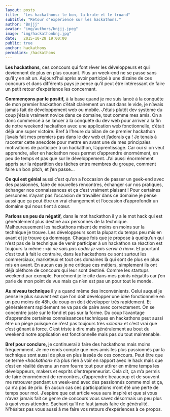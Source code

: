 ```yaml
---
layout: posts
title:  "Les hackathons: le bon, la brute et le truand"
subtitle: "Retour d'expérience sur les hackathons."
author: "Bnjjj"
avatar: "img/authors/bnjjj.jpeg"
image: "img/hackathonbnj.jpg"
date:   2015-10-28 19:00:00
public: true
anchor: hackathons
permalink: /hackathons
---
```


__Les hackathons__, ces concours qui font rêver les développeurs et qui deviennent de plus en plus courant. Plus un week-end ne se passe sans qu’il y en ait un. Aujourd’hui après avoir participé à une dizaine de ces concours et dans différents pays je pense qu’il peut être intéressant de faire un petit retour d’expérience les concernant.


__Commençons par le positif,__ à la base quand je me suis lancé à la conquête de mon premier hackathon c’était clairement un saut dans le vide, je n’avais jamais fait de développement web ou mobile. J’étais plutôt dev système du coup j’étais vraiment novice dans ce domaine, tout comme mes amis. On a donc commencé à se lancer à la conquête du dev web pour arriver à la fin de notre weekend hackathon avec une application web fonctionnelle, c’était déjà une super victoire. Bref à l’heure du bilan de ce premier hackathon j’avais fait mes premiers pas dans le dev web et j’adorais ça ! Je tenais à raconter cette anecdote pour mettre en avant une de mes principales motivations de participer à un hackathon, l’apprentissage. Car oui si on veut apprendre, aller en hackathon nous permet d’apprendre énormément, en peu de temps et pas que sur le développement. J’ai aussi énormément appris sur la répartition des tâches entre membres du groupe, comment faire un bon pitch, et j’en passe…


__Ce qui est génial__ aussi c’est qu’on a l’occasion de passer un geek-end avec des passionnés, faire de nouvelles rencontres, échanger sur nos pratiques, échanger nos connaissances et ça c’est vraiment plaisant ! Pour certaines personnes n’ayant pas l’occasion de travailler dans ce domaine je pense aussi que ça peut être un vrai changement et l’occasion d’approfondir un domaine qui nous tient à cœur. 


__Parlons un peu du négatif,__ dans le mot hackathon il y a le mot hack qui est généralement plus destiné aux personnes de la technique. Malheureusement les hackathons misent de moins en moins sur la technique je trouve. Les développeurs sont la plupart du temps peu mis en avant et je trouve ça dommage. Chaque fois que je propose à quelqu’un qui n’est pas de la technique de venir participer à un hackathon sa réaction est toujours la même : «_je ne sais pas coder je vais servir à rien_». Et pourtant c’est tout à fait le contraire, dans les hackathons ce sont surtout les commerciaux, marketeux et tout ces domaines là qui sont de plus en plus mis en avant. En aucun cas je ne critique ces métiers, simplement ils ont déjà pléthore de concours qui leur sont destiné. Comme les startups weekend par exemple. Forcément je le cite dans mes points négatifs car j’en parle de mon point de vue mais ça n’en est pas un pour tout le monde.


__Au niveau technique__ il y a quand même des inconvénients. Celui auquel je pense le plus souvent est que l’on doit développer une idée fonctionnelle en un peu moins de 48h, du coup on doit développer très rapidement. Et généralement rapidement ne va pas de paire avec correctement. On se concentre juste sur le fond et pas sur la forme. Du coup l’avantage d’apprendre certaines connaissances techniques en hackathons peut aussi être un piège puisque ce n’est pas toujours très «_clean_» et c’est vrai que c’est gênant à force. C’est triste à dire mais généralement au bout du weekend notre application est fonctionnelle mais pas du tout maintenable.


__Bref pour conclure,__ je continuerai à faire des hackathons mais moins fréquemment. Je me rends compte que mes amis les plus passionnés par la technique sont aussi de plus en plus lassés de ces concours. Peut être que ce terme «_hackathon_» n’a plus rien à voir en rapport avec le hack mais que c’est en réalité devenu un nom fourre tout pour attirer en même temps les développeurs, makers et esprits d’entrepreneuriat. Cela dit, ça m’a permis de faire énormément de rencontres, d’apprendre beaucoup et de souvent me retrouver pendant un week-end avec des passionnés comme moi et ça, ça n’a pas de prix. En aucun cas ces participations n’ont été une perte de temps pour moi. J’espère que cet article vous aura inspiré et que si vous n’avez jamais fait ce genre de concours vous savez désormais un peu plus à quoi vous attendre. Sachant qu’il ne faut jamais faire de généralité. N’hésitez pas vous aussi à me faire vos retours d’expériences à ce propos.
